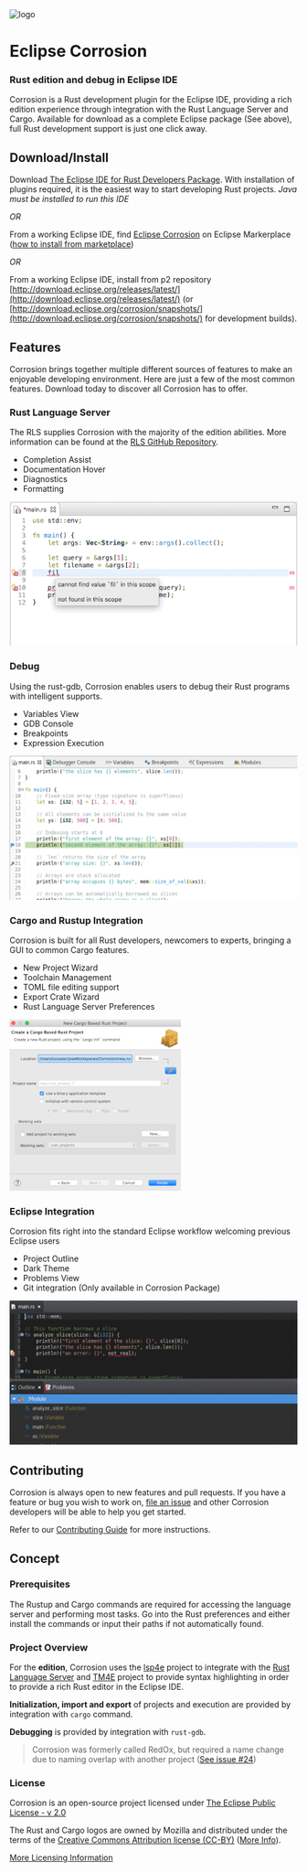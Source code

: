 <img alt="logo" src="https://raw.githubusercontent.com/eclipse/corrosion/master/images/corrosionLogo.png" width="200px"/>

# Eclipse Corrosion
### Rust edition and debug in Eclipse IDE

Corrosion is a Rust development plugin for the Eclipse IDE, providing a rich edition experience through integration with the Rust Language Server and Cargo. Available for download as a complete Eclipse package (See above), full Rust development support is just one click away.


## Download/Install

Download [The Eclipse IDE for Rust Developers Package](https://www.eclipse.org/downloads/packages/release/photon/r/eclipse-ide-rust-developers-includes-incubating-components). With installation of plugins required, it is the easiest way to start developing Rust projects. _Java must be installed to run this IDE_

*OR*

From a working Eclipse IDE, find [Eclipse Corrosion](https://marketplace.eclipse.org/content/corrosion-rust-edition-eclipse-ide) on Eclipse Markerplace ([how to install from marketplace](https://marketplace.eclipse.org/marketplace-client-intro?mpc_install=3835145))

*OR*

From a working Eclipse IDE, install from p2 repository [http://download.eclipse.org/releases/latest/](http://download.eclipse.org/releases/latest/) (or [http://download.eclipse.org/corrosion/snapshots/](http://download.eclipse.org/corrosion/snapshots/) for development builds).

## Features

Corrosion brings together multiple different sources of features to make an enjoyable developing environment. Here are just a few of the most common features. Download today to discover all Corrosion has to offer.

### Rust Language Server
The RLS supplies Corrosion with the majority of the edition abilities. More information can be found at the [RLS GitHub Repository](https://github.com/rust-lang-nursery/rls).
 - Completion Assist
 - Documentation Hover
 - Diagnostics
 - Formatting

![RLS features](images/rls-features.gif)

### Debug
Using the rust-gdb, Corrosion enables users to debug their Rust programs with intelligent supports.
 - Variables View
 - GDB Console
 - Breakpoints
 - Expression Execution

![Debug features](images/debug-features.gif)

### Cargo and Rustup Integration
Corrosion is built for all Rust developers, newcomers to experts, bringing a GUI to common Cargo features.
 - New Project Wizard
 - Toolchain Management
 - TOML file editing support
 - Export Crate Wizard
 - Rust Language Server Preferences

![Cargo and Rustup features](images/cargo-features.gif)

### Eclipse Integration
Corrosion fits right into the standard Eclipse workflow welcoming previous Eclipse users
 - Project Outline
 - Dark Theme
 - Problems View
 - Git integration (Only available in Corrosion Package)

![Eclipse features](images/eclipse-features.gif)

## Contributing
Corrosion is always open to new features and pull requests. If you have a feature or bug you wish to work on, [file an issue](https://github.com/eclipse/corrosion/issues) and other Corrosion developers will be able to help you get started.

Refer to our [Contributing Guide](CONTRIBUTING.md) for more instructions.

## Concept

### Prerequisites

The Rustup and Cargo commands are required for accessing the language server and performing most tasks. Go into the Rust preferences and either install the commands or input their paths if not automatically found.

### Project Overview
For the **edition**, Corrosion uses the [lsp4e](https://projects.eclipse.org/projects/technology.lsp4e) project to integrate with the [Rust Language Server](https://github.com/rust-lang-nursery/rls) and [TM4E](https://projects.eclipse.org/projects/technology.tm4e) project to provide syntax highlighting in order to provide a rich Rust editor in the Eclipse IDE.

**Initialization, import and export** of projects and execution are provided by integration with `cargo` command.

**Debugging** is provided by integration with `rust-gdb`.

 > Corrosion was formerly called RedOx, but required a name change due to naming overlap with another project ([See issue #24](https://github.com/eclipse/corrosion/issues/24))

### License

Corrosion is an open-source project licensed under [The Eclipse Public License - v 2.0](https://www.eclipse.org/legal/epl-2.0/)

The Rust and Cargo logos are owned by Mozilla and distributed under the terms of the [Creative Commons Attribution license (CC-BY)](https://creativecommons.org/licenses/by/4.0/) ([More Info](https://www.rust-lang.org/en-US/legal.html)).

[More Licensing Information](NOTICE.md)
